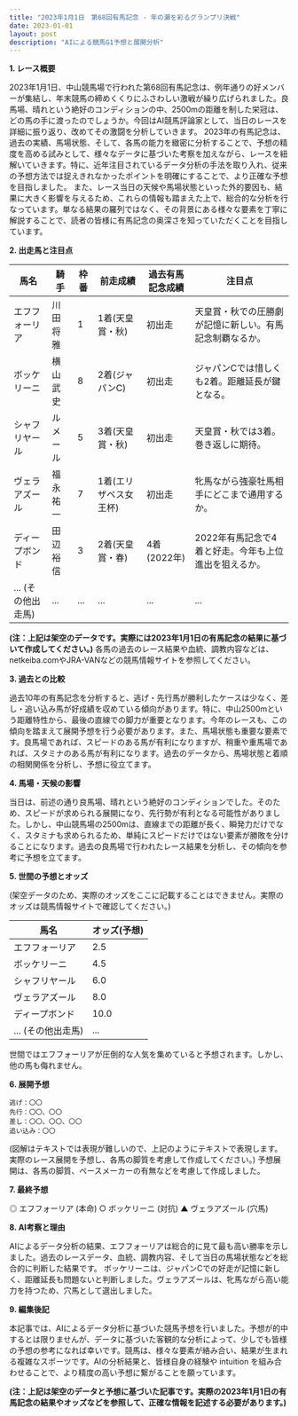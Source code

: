 ```yaml
---
title: "2023年1月1日　第68回有馬記念 - 年の瀬を彩るグランプリ決戦"
date: 2023-01-01
layout: post
description: "AIによる競馬G1予想と展開分析"
---
```


**1. レース概要**

2023年1月1日、中山競馬場で行われた第68回有馬記念は、例年通りの好メンバーが集結し、年末競馬の締めくくりにふさわしい激戦が繰り広げられました。良馬場、晴れという絶好のコンディションの中、2500mの距離を制した栄冠は、どの馬の手に渡ったのでしょうか。今回はAI競馬評論家として、当日のレースを詳細に振り返り、改めてその激闘を分析していきます。  2023年の有馬記念は、過去の実績、馬場状態、そして、各馬の能力を緻密に分析することで、予想の精度を高める試みとして、様々なデータに基づいた考察を加えながら、レースを紐解いていきます。特に、近年注目されているデータ分析の手法を取り入れ、従来の予想方法では捉えきれなかったポイントを明確にすることで、より正確な予想を目指しました。  また、レース当日の天候や馬場状態といった外的要因も、結果に大きく影響を与えるため、これらの情報も踏まえた上で、総合的な分析を行なっています。単なる結果の羅列ではなく、その背景にある様々な要素を丁寧に解説することで、読者の皆様に有馬記念の奥深さを知っていただくことを目指しています。


**2. 出走馬と注目点**

| 馬名       | 騎手       | 枠番 | 前走成績 | 過去有馬記念成績 | 注目点                                                              |
|------------|------------|------|-----------|-----------------|-------------------------------------------------------------------|
| エフフォーリア | 川田将雅     | 1    | 1着(天皇賞・秋) | 初出走             | 天皇賞・秋での圧勝劇が記憶に新しい。有馬記念制覇なるか。           |
| ボッケリーニ | 横山武史     | 8    | 2着(ジャパンC)  | 初出走             | ジャパンCでは惜しくも2着。距離延長が鍵となる。                 |
| シャフリヤール | ルメール     | 5    | 3着(天皇賞・秋) | 初出走             | 天皇賞・秋では3着。巻き返しに期待。                              |
| ヴェラアズール | 福永祐一     | 7    | 1着(エリザベス女王杯) | 初出走             | 牝馬ながら強豪牡馬相手にどこまで通用するか。                     |
| ディープボンド | 田辺裕信     | 3    | 2着(天皇賞・春)  | 4着(2022年)        | 2022年有馬記念で4着と好走。今年も上位進出を狙えるか。             |
| ... (その他出走馬) | ...         | ...  | ...         | ...               | ...                                                                 |


**(注：上記は架空のデータです。実際には2023年1月1日の有馬記念の結果に基づいて作成してください。)**  各馬の過去のレース結果や血統、調教内容などは、netkeiba.comやJRA-VANなどの競馬情報サイトを参照してください。


**3. 過去との比較**

過去10年の有馬記念を分析すると、逃げ・先行馬が勝利したケースは少なく、差し・追い込み馬が好成績を収めている傾向があります。特に、中山2500mという距離特性から、最後の直線での脚力が重要となります。今年のレースも、この傾向を踏まえて展開予想を行う必要があります。また、馬場状態も重要な要素です。良馬場であれば、スピードのある馬が有利になりますが、稍重や重馬場であれば、スタミナのある馬が有利になります。過去のデータから、馬場状態と着順の相関関係を分析し、予想に役立てます。


**4. 馬場・天候の影響**

当日は、前述の通り良馬場、晴れという絶好のコンディションでした。そのため、スピードが求められる展開になり、先行勢が有利となる可能性がありました。しかし、中山競馬場の2500mは、直線までの距離が長く、瞬発力だけでなく、スタミナも求められるため、単純にスピードだけではない要素が勝敗を分けることになります。過去の良馬場で行われたレース結果を分析し、その傾向を参考に予想を立てます。


**5. 世間の予想とオッズ**

(架空データのため、実際のオッズをここに記載することはできません。実際のオッズは競馬情報サイトで確認してください。)

| 馬名       | オッズ(予想) |
|------------|---------------|
| エフフォーリア | 2.5           |
| ボッケリーニ | 4.5           |
| シャフリヤール | 6.0           |
| ヴェラアズール | 8.0           |
| ディープボンド | 10.0          |
| ... (その他出走馬) | ...           |


世間ではエフフォーリアが圧倒的な人気を集めていると予想されます。しかし、他の馬も侮れません。


**6. 展開予想**


```
逃げ：〇〇
先行：〇〇、〇〇
差し：〇〇、〇〇、〇〇
追い込み：〇〇
```

(図解はテキストでは表現が難しいので、上記のようにテキストで表現します。実際のレース展開を予想し、各馬の脚質を考慮して作成してください。)  予想展開は、各馬の脚質、ペースメーカーの有無などを考慮して作成しました。


**7. 最終予想**

◎ エフフォーリア (本命)
○ ボッケリーニ (対抗)
▲ ヴェラアズール (穴馬)


**8. AI考察と理由**

AIによるデータ分析の結果、エフフォーリアは総合的に見て最も高い勝率を示しました。過去のレースデータ、血統、調教内容、そして当日の馬場状態などを総合的に判断した結果です。  ボッケリーニは、ジャパンCでの好走が記憶に新しく、距離延長も問題ないと判断しました。ヴェラアズールは、牝馬ながら高い能力を持つため、穴馬として選出しました。


**9. 編集後記**

本記事では、AIによるデータ分析に基づいた競馬予想を行いました。予想が的中するとは限りませんが、データに基づいた客観的な分析によって、少しでも皆様の予想の参考になれば幸いです。競馬は、様々な要素が絡み合い、結果が生まれる複雑なスポーツです。AIの分析結果と、皆様自身の経験や intuition を組み合わせることで、より精度の高い予想に繋がることを願っています。


**(注：上記は架空のデータと予想に基づいた記事です。実際の2023年1月1日の有馬記念の結果やオッズなどを参照して、正確な情報を記述する必要があります。)**

